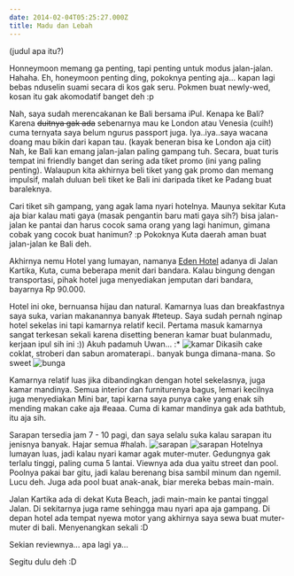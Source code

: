 ```yaml
---
date: 2014-02-04T05:25:27.000Z
title: Madu dan Lebah
---
```



(judul apa itu?)

Honneymoon memang ga penting, tapi penting untuk modus jalan-jalan. Hahaha. Eh, honeymoon penting ding, pokoknya penting aja... kapan lagi bebas nduselin suami secara di kos gak seru. Pokmen buat newly-wed, kosan itu gak akomodatif banget deh :p

Nah, saya sudah merencakanan ke Bali bersama iPul. Kenapa ke Bali? Karena ~~duitnya gak ada~~ sebenarnya mau ke London atau Venesia (cuih!) cuma ternyata saya belum ngurus passport juga. Iya..iya..saya wacana doang mau bikin dari kapan tau. (kayak beneran bisa ke London aja ciit)
Nah, ke Bali kan emang jalan-jalan paling gampang tuh. Secara, buat turis tempat ini friendly banget dan sering ada tiket promo (ini  yang paling penting). Walaupun kita akhirnya beli tiket yang gak promo dan memang impulsif, malah duluan beli tiket ke Bali ini daripada tiket ke Padang buat baraleknya. 

Cari tiket sih gampang, yang agak lama nyari hotelnya. Maunya sekitar Kuta aja biar kalau mati gaya (masak pengantin baru mati gaya sih?) bisa jalan-jalan ke pantai dan harus cocok sama orang yang lagi hanimun, gimana cobak yang cocok buat hanimun? :p Pokoknya Kuta daerah aman buat jalan-jalan ke Bali deh. 

Akhirnya nemu Hotel yang lumayan, namanya [Eden Hotel](http://myedenhotels.com/) adanya di Jalan Kartika, Kuta, cuma beberapa menit dari bandara. Kalau bingung dengan transportasi, pihak hotel juga menyediakan jemputan dari bandara, bayarnya Rp 90.000.

Hotel ini oke, bernuansa hijau dan natural. Kamarnya luas dan breakfastnya saya suka, varian makanannya banyak #teteup. Saya sudah pernah nginap hotel sekelas ini tapi kamarnya relatif kecil.
Pertama masuk kamarnya sangat terkesan sekali karena disetting beneran kamar buat bulanmadu, kerjaan ipul sih ini :)) Akuh padamuh Uwan... :*
![kamar](https://lh3.googleusercontent.com/-ygg1iW1IidQ/UtCIH8NOpyI/AAAAAAAApOo/YWI8l8J0xp0/w949-h534-no/IMG_20140110_225544_549.jpg)
Dikasih cake coklat, stroberi dan sabun aromaterapi.. banyak bunga dimana-mana. So sweet 
![bunga](/img/uploads/P1019663_JPG.jpg)

Kamarnya relatif luas jika dibandingkan dengan hotel sekelasnya, juga kamar mandinya. 
Semua interior dan furniturenya bagus, lemari kecilnya juga menyediakan Mini bar, tapi karna saya punya cake yang enak sih mending makan cake aja #eaaa.
Cuma di kamar mandinya gak ada bathtub, itu aja sih.

Sarapan tersedia jam 7 - 10 pagi, dan saya selalu suka kalau sarapan itu jenisnya banyak. Hajar semua #halah. 
![sarapan](https://lh4.googleusercontent.com/-XzGEI9Itx6w/UvBLX8BID_I/AAAAAAAAqRc/D8wfo9BvCsA/w880-h577-no/14+-+1)
![sarapan](https://lh3.googleusercontent.com/-22jX9VbtKow/UtCLeNa1_GI/AAAAAAAApQY/AONQbeyTdo8/w712-h534-no/IMG_20140111_080541.jpg)
Hotelnya lumayan luas, jadi kalau nyari kamar agak muter-muter. Gedungnya gak terlalu tinggi, paling cuma 5 lantai. Viewnya ada dua yaitu street dan pool. Poolnya pakai bar gitu, jadi kalau berenang bisa sambil minum dan ngemil. Lucu deh. Juga ada pool buat anak-anak, biar mereka bebas main-main. 

Jalan Kartika ada di dekat Kuta Beach, jadi main-main ke pantai tinggal Jalan. Di sekitarnya juga rame sehingga mau nyari apa aja gampang. Di depan hotel ada tempat nyewa motor yang akhirnya saya sewa buat muter-muter di bali. Menyenangkan sekali :D

Sekian reviewnya... apa lagi ya... 

Segitu dulu deh :D
